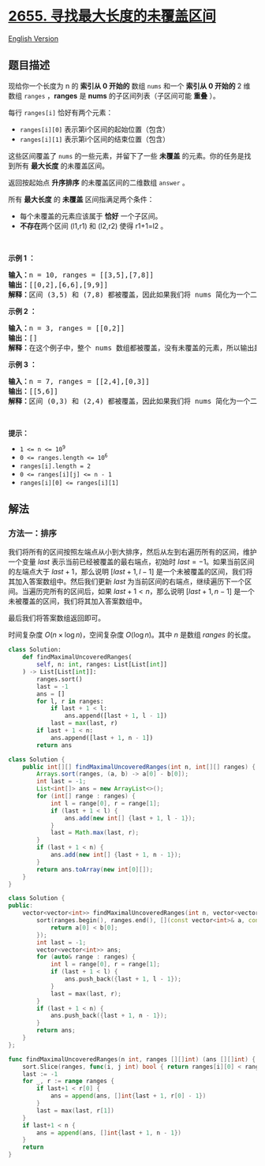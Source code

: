 # [2655. 寻找最大长度的未覆盖区间](https://leetcode.cn/problems/find-maximal-uncovered-ranges)

[English Version](/solution/2600-2699/2655.Find%20Maximal%20Uncovered%20Ranges/README_EN.md)

<!-- tags:数组,排序 -->

## 题目描述

<!-- 这里写题目描述 -->

<p>现给你一个长度为 n 的 <strong>索引从 0 开始的</strong>&nbsp;数组 <code>nums</code> 和一个 <strong>索引从 0 开始的</strong> 2 维数组 <code>ranges</code> ，<strong>ranges</strong> 是 <strong>nums</strong> 的子区间列表（子区间可能 <strong>重叠</strong> ）。</p>

<p>每行 <code>ranges[i]</code> 恰好有两个元素：</p>

<ul>
	<li><code>ranges[i][0]</code> 表示第i个区间的起始位置（包含）</li>
	<li><code>ranges[i][1]</code> 表示第i个区间的结束位置（包含）</li>
</ul>

<p>这些区间覆盖了 <code>nums</code> 的一些元素，并留下了一些 <strong>未覆盖</strong> 的元素。你的任务是找到所有 <strong>最大长度</strong> 的未覆盖区间。</p>

<p>返回按起始点 <strong>升序排序</strong> 的未覆盖区间的二维数组 <code>answer</code> 。</p>

<p>所有 <strong>最大长度</strong> 的 <strong>未覆盖</strong> 区间指满足两个条件：</p>

<ul>
	<li>每个未覆盖的元素应该属于 <strong>恰好</strong> 一个子区间。</li>
	<li><strong>不存在</strong>两个区间 (l1,r1) 和 (l2,r2) 使得 r1+1=l2 。</li>
</ul>

<p>&nbsp;</p>

<p><strong class="example">示例 1 ：</strong></p>

<pre>
<b>输入：</b>n = 10, ranges = [[3,5],[7,8]]
<b>输出：</b>[[0,2],[6,6],[9,9]]
<b>解释：</b>区间 (3,5) 和 (7,8) 都被覆盖，因此如果我们将 nums 简化为一个二进制数组，其中 0 表示未覆盖的元素，1 表示覆盖的元素，则数组变为[0,0,0,1,1,1,0,1,1,0]，在其中我们可以观察到区间 (0,2)，(6,6)和(9,9)未被覆盖。
</pre>

<p><strong class="example">示例 2&nbsp;：</strong></p>

<pre>
<b>输入：</b>n = 3, ranges = [[0,2]]
<b>输出：</b>[]
<strong>解释：</strong>在这个例子中，整个 nums 数组都被覆盖，没有未覆盖的元素，所以输出是一个空数组。
</pre>

<p><strong class="example">示例 3 ：</strong></p>

<pre>
<b>输入：</b>n = 7, ranges = [[2,4],[0,3]]
<b>输出：</b>[[5,6]]
<b>解释：</b>区间 (0,3) 和 (2,4) 都被覆盖，因此如果我们将 nums 简化为一个二进制数组，其中 0 表示未覆盖的元素，1 表示覆盖的元素，则数组变为[1,1,1,1,1,0,0]，在其中我们可以观察到区间 (5,6) 未被覆盖。</pre>

<p>&nbsp;</p>

<p><b>提示：</b></p>

<ul>
	<li><code>1 &lt;= n &lt;=&nbsp;10<sup>9</sup></code></li>
	<li><code>0 &lt;= ranges.length &lt;= 10<sup>6</sup></code></li>
	<li><code>ranges[i].length = 2</code></li>
	<li><code>0 &lt;= ranges[i][j] &lt;= n - 1</code></li>
	<li><code>ranges[i][0] &lt;=&nbsp;ranges[i][1]</code></li>
</ul>

## 解法

### 方法一：排序

我们将所有的区间按照左端点从小到大排序，然后从左到右遍历所有的区间，维护一个变量 $last$ 表示当前已经被覆盖的最右端点，初始时 $last=-1$。如果当前区间的左端点大于 $last+1$，那么说明 $[last+1, l-1]$ 是一个未被覆盖的区间，我们将其加入答案数组中。然后我们更新 $last$ 为当前区间的右端点，继续遍历下一个区间。当遍历完所有的区间后，如果 $last+1 \lt n$，那么说明 $[last+1, n-1]$ 是一个未被覆盖的区间，我们将其加入答案数组中。

最后我们将答案数组返回即可。

时间复杂度 $O(n \times \log n)$，空间复杂度 $O(\log n)$。其中 $n$ 是数组 $ranges$ 的长度。

<!-- tabs:start -->

```python
class Solution:
    def findMaximalUncoveredRanges(
        self, n: int, ranges: List[List[int]]
    ) -> List[List[int]]:
        ranges.sort()
        last = -1
        ans = []
        for l, r in ranges:
            if last + 1 < l:
                ans.append([last + 1, l - 1])
            last = max(last, r)
        if last + 1 < n:
            ans.append([last + 1, n - 1])
        return ans
```

```java
class Solution {
    public int[][] findMaximalUncoveredRanges(int n, int[][] ranges) {
        Arrays.sort(ranges, (a, b) -> a[0] - b[0]);
        int last = -1;
        List<int[]> ans = new ArrayList<>();
        for (int[] range : ranges) {
            int l = range[0], r = range[1];
            if (last + 1 < l) {
                ans.add(new int[] {last + 1, l - 1});
            }
            last = Math.max(last, r);
        }
        if (last + 1 < n) {
            ans.add(new int[] {last + 1, n - 1});
        }
        return ans.toArray(new int[0][]);
    }
}
```

```cpp
class Solution {
public:
    vector<vector<int>> findMaximalUncoveredRanges(int n, vector<vector<int>>& ranges) {
        sort(ranges.begin(), ranges.end(), [](const vector<int>& a, const vector<int>& b) {
            return a[0] < b[0];
        });
        int last = -1;
        vector<vector<int>> ans;
        for (auto& range : ranges) {
            int l = range[0], r = range[1];
            if (last + 1 < l) {
                ans.push_back({last + 1, l - 1});
            }
            last = max(last, r);
        }
        if (last + 1 < n) {
            ans.push_back({last + 1, n - 1});
        }
        return ans;
    }
};
```

```go
func findMaximalUncoveredRanges(n int, ranges [][]int) (ans [][]int) {
	sort.Slice(ranges, func(i, j int) bool { return ranges[i][0] < ranges[j][0] })
	last := -1
	for _, r := range ranges {
		if last+1 < r[0] {
			ans = append(ans, []int{last + 1, r[0] - 1})
		}
		last = max(last, r[1])
	}
	if last+1 < n {
		ans = append(ans, []int{last + 1, n - 1})
	}
	return
}
```

<!-- tabs:end -->

<!-- end -->
